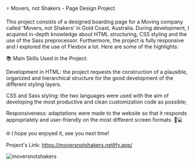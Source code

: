 ⚡️ Movers, not Shakers - Page Design Project.

This project consists of a designed boarding page for a Moving company called 'Movers, not Shakers' in Gold Coast, Australia. During development, I acquired in-depth knowledge about HTML structuring, CSS styling and the use of the Sass preprocessor. Furthermore, the project is fully responsive and I explored the use of Flexbox a lot. Here are some of the highlights:

📚 Main Skills Used in the Project:

Development in HTML: the project requests the construction of a plausible, organized and hierarchical structure for the good development of the different styling layers.

CSS and Sass styling: the two languages ​​were used with the aim of developing the most productive and clean customization code as possible;

Responsiveness: adaptations were made to the website so that it responds appropriately and user-friendly on the most different screen formats. 📱💻

🌐 I hope you enjoyed it, see you next time!

Project's Link: https://moversnotshakers.netlify.app/

![moversnotshakers](https://github.com/oarthurcavalcante/project_movers-not-shakers/assets/113715508/e5ffdbca-89d0-436a-b8cf-4f80aa1aa6c7)
